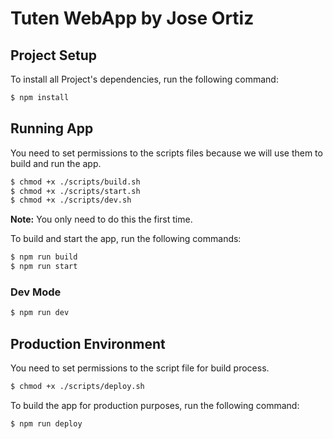 # Tuten WebApp by Jose Ortiz


## Project Setup

To install all Project's dependencies, run the following command:

```bash
$ npm install
```

## Running App

You need to set permissions to the scripts files because we will use them to build and run the app.

```bash
$ chmod +x ./scripts/build.sh
$ chmod +x ./scripts/start.sh
$ chmod +x ./scripts/dev.sh
```

**Note:** You only need to do this the first time.

To build and start the app, run the following commands:

```bash
$ npm run build
$ npm run start
```

### Dev Mode
```bash
$ npm run dev
```

## Production Environment

You need to set permissions to the script file for build process.

```bash
$ chmod +x ./scripts/deploy.sh
```

To build the app for production purposes, run the following command:

```bash
$ npm run deploy
```



